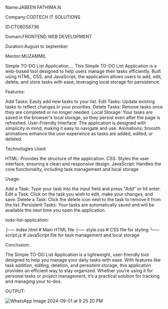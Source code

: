 Name:JABEEN FATHIMA.N

Company:CODTECH IT SOLUTIONS

ID:CT08DS6736

Domain:FRONTEND WEB DEVELOPMENT

Duration:August to september

Mentor:MUZAMMIL


Simple TO-DO List Application....
This Simple TO-DO List Application is a web-based tool designed to help users manage their tasks efficiently. Built using HTML, CSS, and JavaScript, the application allows users to add, edit, delete, and store tasks with ease, leveraging local storage for persistence.

Features:

Add Tasks: Easily add new tasks to your list.
Edit Tasks: Update existing tasks to reflect changes in your priorities.
Delete Tasks: Remove tasks once they are completed or no longer needed.
Local Storage: Your tasks are saved in the browser's local storage, so they persist even after the page is refreshed.
User-Friendly Interface: The application is designed with simplicity in mind, making it easy to navigate and use.
Animations: Smooth animations enhance the user experience as tasks are added, edited, or deleted.

Technologies Used:

HTML: Provides the structure of the application.
CSS: Styles the user interface, ensuring a clean and responsive design.
JavaScript: Handles the core functionality, including task management and local storage

Usage:

Add a Task: Type your task into the input field and press "Add" or hit enter.
Edit a Task: Click on the task you wish to edit, make your changes, and save.
Delete a Task: Click the delete icon next to the task to remove it from the list.
Persistent Tasks: Your tasks are automatically saved and will be available the next time you open the application.

todo-list-application:

├── index.html         # Main HTML file
├── style.css          # CSS file for styling
└── script.js          # JavaScript file for task management and local storage

Conclusion:

The Simple TO-DO List Application is a lightweight, user-friendly tool designed to help you manage your daily tasks with ease. With features like task addition, editing, deletion, and persistent storage, this application provides an efficient way to stay organized. Whether you're using it for personal tasks or project management, it’s a practical solution for tracking and managing your to-dos.

OUTPUT:

![WhatsApp Image 2024-09-01 at 9 25 20 PM](https://github.com/user-attachments/assets/4429ad0e-6b4c-4171-bfec-7ec68fc9879c)
